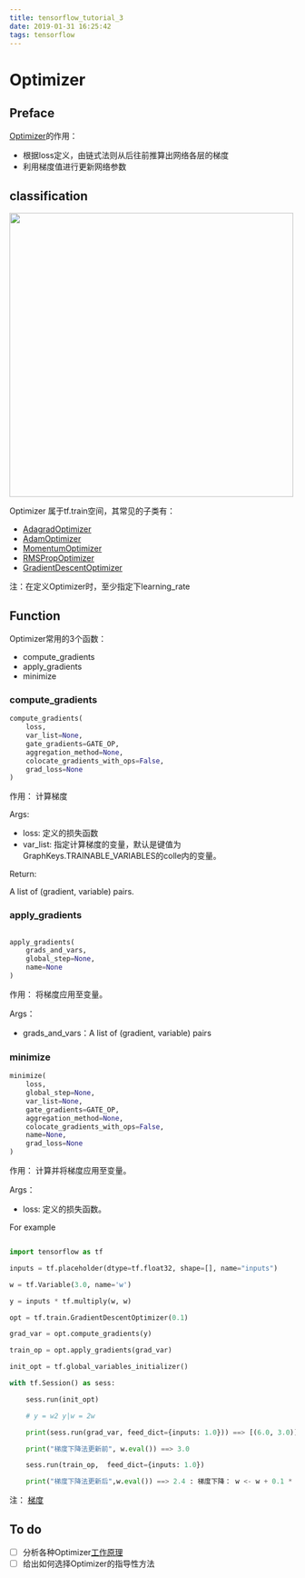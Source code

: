 ```yaml
---
title: tensorflow_tutorial_3
date: 2019-01-31 16:25:42
tags: tensorflow
---
```


# Optimizer

## Preface 

[Optimizer](https://www.tensorflow.org/api_docs/python/tf/train)的作用：
+ 根据loss定义，由链式法则从后往前推算出网络各层的梯度
+ 利用梯度值进行更新网络参数

## classification

<img src="optimizer.png" width="500" hegiht="313" align=center />

Optimizer 属于tf.train空间，其常见的子类有：

+ [AdagradOptimizer](https://www.tensorflow.org/api_docs/python/tf/train/AdagradOptimizer)
+ [AdamOptimizer](https://www.tensorflow.org/api_docs/python/tf/train/AdamOptimizer)
+ [MomentumOptimizer](https://www.tensorflow.org/api_docs/python/tf/train/MomentumOptimizer)
+ [RMSPropOptimizer](https://www.tensorflow.org/api_docs/python/tf/train/RMSPropOptimizer)
+ [GradientDescentOptimizer](https://www.tensorflow.org/api_docs/python/tf/train/GradientDescentOptimizer)

注：在定义Optimizer时，至少指定下learning_rate

## Function

Optimizer常用的3个函数：

+ compute_gradients
+ apply_gradients
+ minimize

### compute_gradients

```python
compute_gradients(
    loss,
    var_list=None,
    gate_gradients=GATE_OP,
    aggregation_method=None,
    colocate_gradients_with_ops=False,
    grad_loss=None
)
```
作用： 计算梯度

Args:

+ loss: 定义的损失函数
+ var_list: 指定计算梯度的变量，默认是键值为GraphKeys.TRAINABLE_VARIABLES的colle内的变量。

Return:

A list of (gradient, variable) pairs.

### apply_gradients

```python

apply_gradients(
    grads_and_vars,
    global_step=None,
    name=None
)
```
作用： 将梯度应用至变量。

Args： 

+ grads_and_vars：A list of (gradient, variable) pairs

### minimize

```python
minimize(
    loss,
    global_step=None,
    var_list=None,
    gate_gradients=GATE_OP,
    aggregation_method=None,
    colocate_gradients_with_ops=False,
    name=None,
    grad_loss=None
)
```

作用： 计算并将梯度应用至变量。

Args：

+ loss: 定义的损失函数。

For example

```python

import tensorflow as tf

inputs = tf.placeholder(dtype=tf.float32, shape=[], name="inputs")

w = tf.Variable(3.0, name='w')

y = inputs * tf.multiply(w, w) 

opt = tf.train.GradientDescentOptimizer(0.1)

grad_var = opt.compute_gradients(y)

train_op = opt.apply_gradients(grad_var)

init_opt = tf.global_variables_initializer()

with tf.Session() as sess:

	sess.run(init_opt)

	# y = w2 y|w = 2w

	print(sess.run(grad_var, feed_dict={inputs: 1.0})) ==> [(6.0, 3.0)] 变化最快的量是6

	print("梯度下降法更新前", w.eval()) ==> 3.0

	sess.run(train_op,  feed_dict={inputs: 1.0})

	print("梯度下降法更新后",w.eval()) ==> 2.4 : 梯度下降： w <- w + 0.1 * (-0.6)

```

注： [梯度](https://www.zhihu.com/question/36301367)

## To do

- [ ] 分析各种Optimizer[工作原理](https://arxiv.org/pdf/1609.04747.pdf)
- [ ] 给出如何选择Optimizer的指导性方法